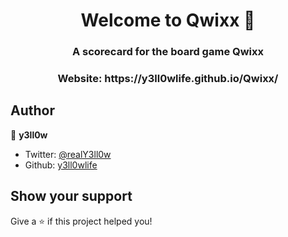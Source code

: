<h1 align="center">Welcome to Qwixx 👋</h1>
<p>
</p>

<h3 align="center">A scorecard for the board game Qwixx</h6>
<h3 align="center">Website: https://y3ll0wlife.github.io/Qwixx/</h6>

## Author
👤 **y3ll0w**

* Twitter: [@realY3ll0w](https://twitter.com/realY3ll0w)
* Github: [y3ll0wlife](https://github.com/y3ll0wlife)

## Show your support
Give a ⭐️ if this project helped you!
